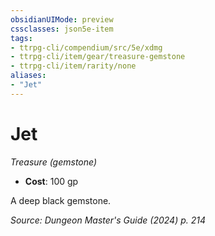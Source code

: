 ```yaml
---
obsidianUIMode: preview
cssclasses: json5e-item
tags:
- ttrpg-cli/compendium/src/5e/xdmg
- ttrpg-cli/item/gear/treasure-gemstone
- ttrpg-cli/item/rarity/none
aliases: 
- "Jet"
---
```

# Jet
*Treasure (gemstone)*  


- **Cost**: 100 gp

A deep black gemstone.

*Source: Dungeon Master's Guide (2024) p. 214*